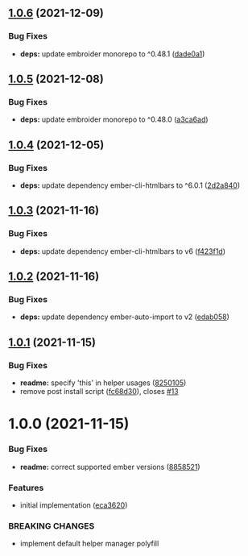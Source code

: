 ## [1.0.6](https://github.com/NullVoxPopuli/ember-functions-as-helper-polyfill/compare/v1.0.5...v1.0.6) (2021-12-09)


### Bug Fixes

* **deps:** update embroider monorepo to ^0.48.1 ([dade0a1](https://github.com/NullVoxPopuli/ember-functions-as-helper-polyfill/commit/dade0a1ab473f8a1dfccb3e7b47db7f0d4dee349))

## [1.0.5](https://github.com/NullVoxPopuli/ember-functions-as-helper-polyfill/compare/v1.0.4...v1.0.5) (2021-12-08)


### Bug Fixes

* **deps:** update embroider monorepo to ^0.48.0 ([a3ca6ad](https://github.com/NullVoxPopuli/ember-functions-as-helper-polyfill/commit/a3ca6adb2b056eb18d1063162b8cfb1a82446518))

## [1.0.4](https://github.com/NullVoxPopuli/ember-functions-as-helper-polyfill/compare/v1.0.3...v1.0.4) (2021-12-05)


### Bug Fixes

* **deps:** update dependency ember-cli-htmlbars to ^6.0.1 ([2d2a840](https://github.com/NullVoxPopuli/ember-functions-as-helper-polyfill/commit/2d2a840b40df370095b8bd4499f95495a02db88c))

## [1.0.3](https://github.com/NullVoxPopuli/ember-functions-as-helper-polyfill/compare/v1.0.2...v1.0.3) (2021-11-16)


### Bug Fixes

* **deps:** update dependency ember-cli-htmlbars to v6 ([f423f1d](https://github.com/NullVoxPopuli/ember-functions-as-helper-polyfill/commit/f423f1d7de89e9ea51c29e9658ae3d82412e0210))

## [1.0.2](https://github.com/NullVoxPopuli/ember-functions-as-helper-polyfill/compare/v1.0.1...v1.0.2) (2021-11-16)


### Bug Fixes

* **deps:** update dependency ember-auto-import to v2 ([edab058](https://github.com/NullVoxPopuli/ember-functions-as-helper-polyfill/commit/edab058838525b19251f7e0a384f20959e66ad7b))

## [1.0.1](https://github.com/NullVoxPopuli/ember-functions-as-helper-polyfill/compare/v1.0.0...v1.0.1) (2021-11-15)


### Bug Fixes

* **readme:** specify 'this' in helper usages ([8250105](https://github.com/NullVoxPopuli/ember-functions-as-helper-polyfill/commit/8250105669ac96972147b0dec346a3f7b04bfd12))
* remove post install script ([fc68d30](https://github.com/NullVoxPopuli/ember-functions-as-helper-polyfill/commit/fc68d301b70c9cdfe913647657103b2b49e76730)), closes [#13](https://github.com/NullVoxPopuli/ember-functions-as-helper-polyfill/issues/13)

# 1.0.0 (2021-11-15)


### Bug Fixes

* **readme:** correct supported ember versions ([8858521](https://github.com/NullVoxPopuli/ember-functions-as-helper-polyfill/commit/8858521342995e4d625eaba2b62862d7b99c6b4b))


### Features

* initial implementation ([eca3620](https://github.com/NullVoxPopuli/ember-functions-as-helper-polyfill/commit/eca362018f0b67e125888e48c3f831e63347086a))


### BREAKING CHANGES

* implement default helper manager polyfill
